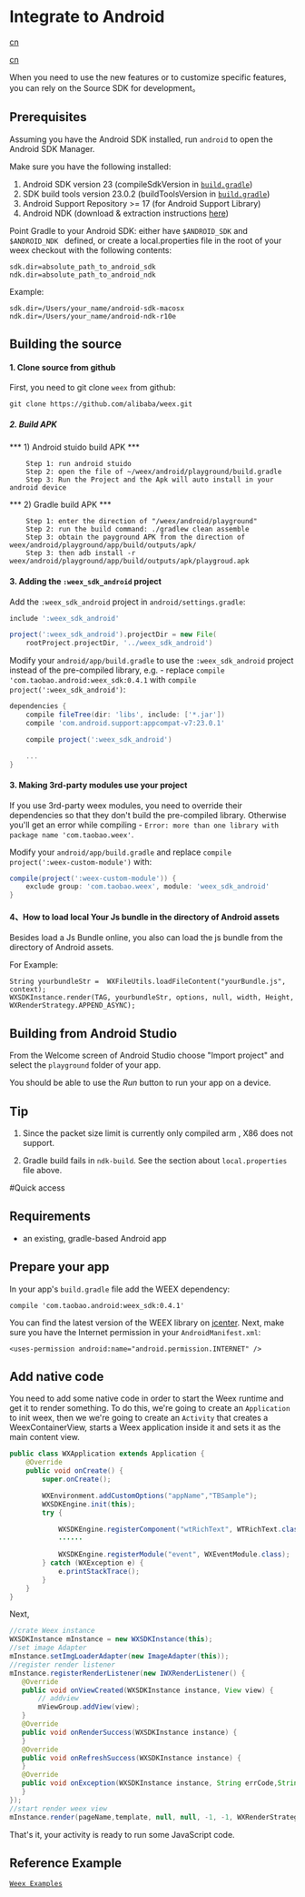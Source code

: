 # Integrate to Android
<a href="https://github.com/weexteam/article/issues/25"  class="weex-translate">cn</a>


<a href="https://github.com/weexteam/article/issues/25"  class="weex-translate">cn</a>

When you need to use the new features or to customize specific features, you can rely on the Source SDK for development。

## Prerequisites

Assuming you have the Android SDK installed, run `android` to open the Android SDK Manager.

Make sure you have the following installed:

1. Android SDK version 23 (compileSdkVersion in [`build.gradle`](https://github.com/alibaba/weex/blob/master/android/sdk/build.gradle))
2. SDK build tools version 23.0.2 (buildToolsVersion in [`build.gradle`](https://github.com/alibaba/weex/blob/master/android/sdk/build.gradle))
3. Android Support Repository >= 17 (for Android Support Library)
4. Android NDK (download & extraction instructions [here](http://developer.android.com/ndk/downloads/index.html))

Point Gradle to your Android SDK: either have `$ANDROID_SDK` and `$ANDROID_NDK ` defined, or create a local.properties file in the root of your weex checkout with the following contents:

```
sdk.dir=absolute_path_to_android_sdk
ndk.dir=absolute_path_to_android_ndk
```

Example:

```
sdk.dir=/Users/your_name/android-sdk-macosx
ndk.dir=/Users/your_name/android-ndk-r10e
```


## Building the source

#### 1. Clone source from github

First, you need to git clone `weex` from github:

```shell
git clone https://github.com/alibaba/weex.git
```
##### 2. Build APK
  ***   1) Android stuido build APK ***
 
 ```
     Step 1: run android stuido 
     Step 2: open the file of ~/weex/android/playground/build.gradle 
     Step 3: Run the Project and the Apk will auto install in your android device
 ```
 ***   2) Gradle build APK ***
 
 ```
     Step 1: enter the direction of "/weex/android/playground"
     Step 2: run the build command: ./gradlew clean assemble
     Step 3: obtain the payground APK from the direction of weex/android/playground/app/build/outputs/apk/
     Step 3: then adb install -r weex/android/playground/app/build/outputs/apk/playgroud.apk
 ```
#### 3. Adding the `:weex_sdk_android` project
  

Add the `:weex_sdk_android` project in `android/settings.gradle`:

```gradle
include ':weex_sdk_android'

project(':weex_sdk_android').projectDir = new File(
    rootProject.projectDir, '../weex_sdk_android')
```

Modify your `android/app/build.gradle` to use the `:weex_sdk_android` project instead of the pre-compiled library, e.g. - replace `compile 'com.taobao.android:weex_sdk:0.4.1` with `compile project(':weex_sdk_android')`:

```gradle
dependencies {
    compile fileTree(dir: 'libs', include: ['*.jar'])
    compile 'com.android.support:appcompat-v7:23.0.1'

    compile project(':weex_sdk_android')

    ...
}
```

#### 3. Making 3rd-party modules use your project

If you use 3rd-party weex modules, you need to override their dependencies so that they don't build the pre-compiled library. Otherwise you'll get an error while compiling - `Error: more than one library with package name 'com.taobao.weex'`.

Modify your `android/app/build.gradle` and replace `compile project(':weex-custom-module')` with:

```gradle
compile(project(':weex-custom-module')) {
    exclude group: 'com.taobao.weex', module: 'weex_sdk_android'
}
```

#### 4、How to load local Your Js bundle in the directory of Android assets
Besides load a Js Bundle online, you also can load the js bundle from the directory of Android assets.

For Example:
  
   ```   
   String yourbundleStr =  WXFileUtils.loadFileContent("yourBundle.js", context);
   WXSDKInstance.render(TAG, yourbundleStr, options, null, width, Height, WXRenderStrategy.APPEND_ASYNC);
  ```


## Building from Android Studio

From the Welcome screen of Android Studio choose "Import project" and select the `playground` folder of your app.

You should be able to use the _Run_ button to run your app on a device. 

## Tip
1. Since the packet size limit is currently only compiled arm , X86 does not support.

2. Gradle build fails in `ndk-build`. See the section about `local.properties` file above.

#Quick access
 
## Requirements

* an existing, gradle-based Android app

## Prepare your app

In your app's `build.gradle` file add the WEEX dependency:

    compile 'com.taobao.android:weex_sdk:0.4.1'

You can find the latest version of the WEEX library on [jcenter](https://bintray.com/search?query=weex_sdk&forceAgnostic=true). Next, make sure you have the Internet permission in your `AndroidManifest.xml`:

    <uses-permission android:name="android.permission.INTERNET" />


## Add native code

You need to add some native code in order to start the Weex runtime and get it to render something. To do this, we're going to create an `Application` to init weex, then we we're going to create an `Activity` that creates a WeexContainerView, starts a Weex application inside it and sets it as the main content view.


```java
public class WXApplication extends Application {
    @Override
    public void onCreate() {
        super.onCreate();

        WXEnvironment.addCustomOptions("appName","TBSample");
        WXSDKEngine.init(this);
        try {

            WXSDKEngine.registerComponent("wtRichText", WTRichText.class);
            ......
            
            WXSDKEngine.registerModule("event", WXEventModule.class);
        } catch (WXException e) {
            e.printStackTrace();
        }
    }
}
```

Next, 

```java
//crate Weex instance
WXSDKInstance mInstance = new WXSDKInstance(this);
//set image Adapter
mInstance.setImgLoaderAdapter(new ImageAdapter(this));
//register render listener
mInstance.registerRenderListener(new IWXRenderListener() {
   @Override
   public void onViewCreated(WXSDKInstance instance, View view) {
       // addview
       mViewGroup.addView(view);
   } 
   @Override
   public void onRenderSuccess(WXSDKInstance instance) {
   }
   @Override
   public void onRefreshSuccess(WXSDKInstance instance) {
   }
   @Override
   public void onException(WXSDKInstance instance, String errCode,String msg) {
   }
}); 
//start render weex view   
mInstance.render(pageName,template, null, null, -1, -1, WXRenderStrategy.APPEND_ASYNC);
```

That's it, your activity is ready to run some JavaScript code.

## Reference Example   

[`Weex Examples`](https://github.com/alibaba/weex/tree/master/examples)
